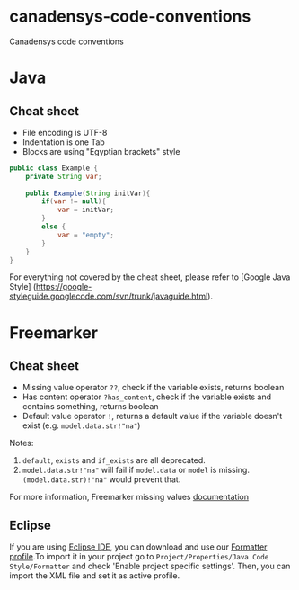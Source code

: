 canadensys-code-conventions
===========================

Canadensys code conventions

# Java

## Cheat sheet
 * File encoding is UTF-8
 * Indentation is one Tab
 * Blocks are using "Egyptian brackets" style

```java
public class Example {
    private String var;
    
    public Example(String initVar){
        if(var != null){
            var = initVar;
        }
        else {
            var = "empty";
        }
    }
}
```
For everything not covered by the cheat sheet, please refer to [Google Java Style] (https://google-styleguide.googlecode.com/svn/trunk/javaguide.html).

# Freemarker

## Cheat sheet
 * Missing value operator `??`, check if the variable exists, returns boolean
 * Has content operator `?has_content`, check if the variable exists and contains something, returns boolean
 * Default value operator `!`, returns a default value if the variable doesn't exist (e.g. `model.data.str!"na"`)
 
Notes:
 1. `default`, `exists` and `if_exists` are all deprecated.
 2. `model.data.str!"na"` will fail if `model.data` or `model` is missing.`(model.data.str)!"na"` would prevent that.
 
 For more information, Freemarker missing values [documentation](http://freemarker.org/docs/dgui_template_exp.html#dgui_template_exp_missing)

## Eclipse
If you are using [Eclipse IDE](http://www.eclipse.org/), you can download and use our [Formatter profile](https://raw.githubusercontent.com/Canadensys/canadensys-code-conventions/master/java/eclipse/canadensys-code-format.xml).To import it in your project go to `Project/Properties/Java Code Style/Formatter` and check 'Enable project specific settings'. Then, you can import the XML file and set it as active profile.

